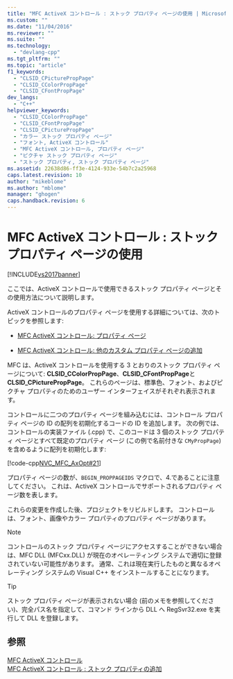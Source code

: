 ```yaml
---
title: "MFC ActiveX コントロール : ストック プロパティ ページの使用 | Microsoft Docs"
ms.custom: ""
ms.date: "11/04/2016"
ms.reviewer: ""
ms.suite: ""
ms.technology: 
  - "devlang-cpp"
ms.tgt_pltfrm: ""
ms.topic: "article"
f1_keywords: 
  - "CLSID_CPicturePropPage"
  - "CLSID_CColorPropPage"
  - "CLSID_CFontPropPage"
dev_langs: 
  - "C++"
helpviewer_keywords: 
  - "CLSID_CColorPropPage"
  - "CLSID_CFontPropPage"
  - "CLSID_CPicturePropPage"
  - "カラー ストック プロパティ ページ"
  - "フォント, ActiveX コントロール"
  - "MFC ActiveX コントロール, プロパティ ページ"
  - "ピクチャ ストック プロパティ ページ"
  - "ストック プロパティ, ストック プロパティ ページ"
ms.assetid: 22638d86-ff3e-4124-933e-54b7c2a25968
caps.latest.revision: 10
author: "mikeblome"
ms.author: "mblome"
manager: "ghogen"
caps.handback.revision: 6
---
```

# MFC ActiveX コントロール : ストック プロパティ ページの使用
[!INCLUDE[vs2017banner](../assembler/inline/includes/vs2017banner.md)]

ここでは、ActiveX コントロールで使用できるストック プロパティ ページとその使用方法について説明します。  
  
 ActiveX コントロールのプロパティ ページを使用する詳細については、次のトピックを参照します:  
  
-   [MFC ActiveX コントロール: プロパティ ページ](../mfc/mfc-activex-controls-property-pages.md)  
  
-   [MFC ActiveX コントロール: 他のカスタム プロパティ ページの追加](../mfc/mfc-activex-controls-adding-another-custom-property-page.md)  
  
 MFC は、ActiveX コントロールを使用する 3 とおりのストック プロパティ ページについて: **CLSID\_CColorPropPage**、**CLSID\_CFontPropPage**と **CLSID\_CPicturePropPage**。  これらのページは、標準色、フォント、およびピクチャ プロパティのためのユーザー インターフェイスがそれぞれ表示されます。  
  
 コントロールに二つのプロパティ ページを組み込むには、コントロール プロパティ ページの ID の配列を初期化するコードの ID を追加します。  次の例では、コントロールの実装ファイル \(.cpp\) で、このコードは 3 個のストック プロパティ ページとすべて既定のプロパティ ページ \(この例で名前付きな `CMyPropPage`\) を含めるように配列を初期化します:  
  
 [!code-cpp[NVC_MFC_AxOpt#21](../mfc/codesnippet/CPP/mfc-activex-controls-using-stock-property-pages_1.cpp)]  
  
 プロパティ ページの数が、`BEGIN_PROPPAGEIDS` マクロで、4.であることに注意してください。  これは、ActiveX コントロールでサポートされるプロパティ ページ数を表します。  
  
 これらの変更を作成した後、プロジェクトをリビルドします。  コントロールは、フォント、画像やカラー プロパティのプロパティ ページがあります。  
  
> [!NOTE]
>  コントロールのストック プロパティ ページにアクセスすることができない場合は、MFC DLL \(MFCxx.DLL\) が現在のオペレーティング システムで適切に登録されていない可能性があります。  通常、これは現在実行したものと異なるオペレーティング システムの Visual C\+\+ をインストールすることになります。  
  
> [!TIP]
>  ストック プロパティ ページが表示されない場合 \(前のメモを参照してください\)、完全パス名を指定して、コマンド ラインから DLL へ RegSvr32.exe を実行して DLL を登録します。  
  
## 参照  
 [MFC ActiveX コントロール](../mfc/mfc-activex-controls.md)   
 [MFC ActiveX コントロール : ストック プロパティの追加](../Topic/MFC%20ActiveX%20Controls:%20Adding%20Stock%20Properties.md)